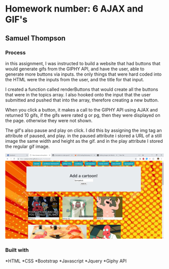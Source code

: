 # Homework number: 6 AJAX and GIF's

## Samuel Thompson

### Process

in this assignment, I was instructed to build a website that had buttons that would generate gifs from the GIPHY API, and have the user, able to generate more buttons via inputs. the only things that were hard coded into the HTML were the inputs from the user, and the title for that input. 

I created a function called renderButtons that would create all the buttons that were in the topics array. I also hooked onto the input that the user submitted and pushed that into the array, therefore creating a new button. 

When you click a button, it makes a call to the GIPHY API using AJAX and returned 10 gifs, if the gifs were rated g or pg, then they were displayed on the page. otherwise they were not shown. 

The gif's also pause and play on click. I did this by assigning the img tag an attribute of paused, and play. in the paused attribute i stored a URL of a still image the same width and height as the gif. and in the play attribute I stored the regular gif image. 


![Webpage](/assets/images/Webpage.jpg)

### Built with

*HTML
*CSS
*Bootstrap
*Javascript
*Jquery
*Giphy API

